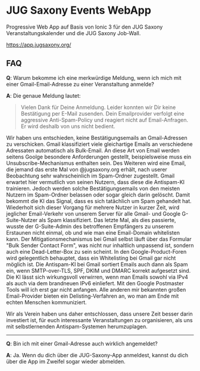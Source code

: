# JUG Saxony Events WebApp
Progressive Web App auf Basis von Ionic 3 für den JUG Saxony Veranstaltungskalender und die JUG Saxony Job-Wall.

https://app.jugsaxony.org/

## FAQ

**Q**: Warum bekomme ich eine merkwürdige Meldung, wenn ich mich mit einer Gmail-Email-Adresse zu einer Veranstaltung anmelde?

**A**: Die genaue Meldung lautet:
> Vielen Dank für Deine Anmeldung. Leider konnten wir Dir keine Bestätigung per E-Mail zusenden. Dein Emailprovider verfolgt eine aggressive Anti-Spam-Policy und reagiert nicht auf Email-Anfragen. Er wird deshalb von uns nicht bedient.

Wir haben uns entschieden, keine Bestätigungsemails an Gmail-Adressen zu verschicken. Gmail klassifiziert viele gleichartige Emails an verschiedene Adressaten automatisch als Bulk-Email. An diese Art von Email werden seitens Goolge besondere Anforderungen gestellt, beispielsweise muss ein Unsubscribe-Mechanismus enthalten sein. Des Weiteren wird eine Email, die jemand das erste Mal von @jugsaxony.org erhält, nach userer Beobachtung sehr wahrscheinlich im Spam-Ordner zugestellt. Gmail erwartet hier vermutlich von seinen Nutzern, dass diese die Antispam-KI trainieren. Jedoch werden solche Bestätigungsemails von den meisten Nutzern im Spam-Ordner belassen oder sogar gleich darin gelöscht. Damit bekommt die KI das Signal, dass es sich tatächlich um Spam gehandelt hat. Wiederholt sich dieser Vorgang für mehrere Nutzer in kurzer Zeit, wird jeglicher Email-Verkehr von unserem Server für alle Gmail- und Google G-Suite-Nutzer als Spam klassifiziert. Das letzte Mal, als dies passierte, wusste der G-Suite-Admin des betroffenen Empfängers zu unserem Erstaunen nicht einmal, ob und wie man eine Email-Domain whitelisten kann. Der Mitigationsmechanismus bei Gmail selbst läuft über das Formular "Bulk Sender Contact Form", was nicht nur inhaltlich unpassend ist, sondern auch eine Dead-Letter-Box zu sein scheint. In den Google-Product-Foren wird gelegentlich behauptet, dass ein Whitelisting bei Gmail gar nicht möglich ist. Die Antispam-KI bei Gmail sortiert Emails auch dann als Spam ein, wenn SMTP-over-TLS, SPF, DKIM und DMARC korrekt aufgesetzt sind. Die KI lässt sich wirkungsvoll verwirren, wenn man Emails sowohl via IPv4 als auch via dem brandneuen IPv6 einliefert. Mit den Google Postmaster Tools will ich erst gar nicht anfangen. Alle anderen mir bekannten großen Email-Provider bieten ein Delisting-Verfahren an, wo man am Ende mit echten Menschen kommuniziert.

Wir als Verein haben uns daher entschlossen, dass unsere Zeit besser darin investiert ist, für euch interessante Veranstaltungen zu organisieren, als uns mit selbstlernenden Antispam-Systemen herumzuplagen.

---

**Q**: Bin ich mit einer Gmail-Adresse auch wirklich angemeldet?

**A**: Ja. Wenn du dich über die JUG-Saxony-App anmeldest, kannst du dich über die App im Zweifel sogar wieder abmelden.
